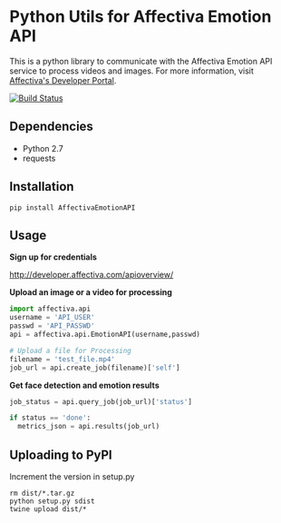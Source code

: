 # Python Utils for Affectiva Emotion API

This is a python library to communicate with the Affectiva Emotion API service to process videos and images. For more information, visit <a href="https://affectiva.readme.io/docs/getting-started-with-the-emotion-sdk-for-the-cloud">Affectiva's Developer Portal</a>.

[![Build Status](https://travis-ci.org/Affectiva/emotion-api-python.svg?branch=master)](https://travis-ci.org/Affectiva/emotion-api-python)

Dependencies
------------

- Python 2.7
- requests

Installation
------------
```bashrc
pip install AffectivaEmotionAPI
```

Usage
-----

**Sign up for credentials**

http://developer.affectiva.com/apioverview/


**Upload an image or a video for processing**

```python
import affectiva.api
username = 'API_USER'
passwd = 'API_PASSWD'
api = affectiva.api.EmotionAPI(username,passwd)

# Upload a file for Processing
filename = 'test_file.mp4'
job_url = api.create_job(filename)['self']
```

**Get face detection and emotion results**

```python
job_status = api.query_job(job_url)['status']

if status == 'done':
  metrics_json = api.results(job_url)

```

Uploading to PyPI
-----------------
Increment the version in setup.py

```bashrc
rm dist/*.tar.gz
python setup.py sdist
twine upload dist/*
```
